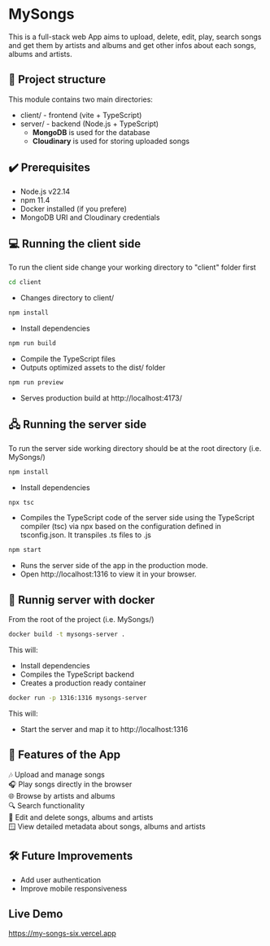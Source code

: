 # MySongs

This is a full-stack web App aims to upload, delete, edit, play, search songs and get them by artists and albums and get other infos about each songs, albums and artists.

## 📂 Project structure

This module contains two main directories:

- client/ - frontend (vite + TypeScript)
- server/ - backend (Node.js + TypeScript)
  - **MongoDB** is used for the database
  - **Cloudinary** is used for storing uploaded songs

## ✔️ Prerequisites

- Node.js v22.14
- npm 11.4
- Docker installed (if you prefere)
- MongoDB URI and Cloudinary credentials

## 💻 Running the client side

To run the client side change your working directory to "client" folder first

```bash
cd client
```

- Changes directory to client/

```bash
npm install
```

- Install dependencies

```bash
npm run build
```

- Compile the TypeScript files
- Outputs optimized assets to the dist/ folder

```bash
npm run preview
```

- Serves production build at http://localhost:4173/

## 🖧 Running the server side

To run the server side working directory should be at the root directory (i.e. MySongs/)

```bash
npm install
```

- Install dependencies

```bash
npx tsc
```

- Compiles the TypeScript code of the server side using the TypeScript compiler (tsc) via npx based on the configuration defined in tsconfig.json. It transpiles .ts files to .js

```bash
npm start
```

- Runs the server side of the app in the production mode.
- Open http://localhost:1316 to view it in your browser.

## 🧊 Runnig server with docker

From the root of the project (i.e. MySongs/)

```bash
docker build -t mysongs-server .
```

This will:

- Install dependencies
- Compiles the TypeScript backend
- Creates a production ready container

```bash
docker run -p 1316:1316 mysongs-server
```

This will:

- Start the server and map it to http://localhost:1316

## 🧩 Features of the App

🎶 Upload and manage songs  
🎧 Play songs directly in the browser  
🌐 Browse by artists and albums  
🔍 Search functionality  
📝 Edit and delete songs, albums and artists  
🪟 View detailed metadata about songs, albums and artists

## 🛠️ Future Improvements

- Add user authentication
- Improve mobile responsiveness

## Live Demo

https://my-songs-six.vercel.app
